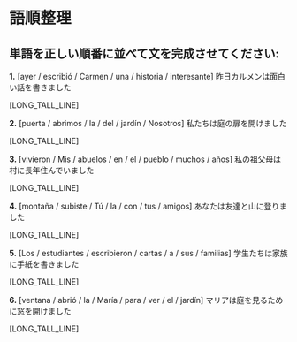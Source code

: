 # 語順整理

## 単語を正しい順番に並べて文を完成させてください:

**1.** [ayer / escribió / Carmen / una / historia / interesante]
昨日カルメンは面白い話を書きました

[LONG_TALL_LINE]

**2.** [puerta / abrimos / la / del / jardín / Nosotros]
私たちは庭の扉を開けました

[LONG_TALL_LINE]

**3.** [vivieron / Mis / abuelos / en / el / pueblo / muchos / años]
私の祖父母は村に長年住んでいました

[LONG_TALL_LINE]

**4.** [montaña / subiste / Tú / la / con / tus / amigos]
あなたは友達と山に登りました

[LONG_TALL_LINE]

**5.** [Los / estudiantes / escribieron / cartas / a / sus / familias]
学生たちは家族に手紙を書きました

[LONG_TALL_LINE]

**6.** [ventana / abrió / la / María / para / ver / el / jardín]
マリアは庭を見るために窓を開けました

[LONG_TALL_LINE]